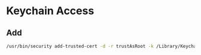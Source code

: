 # Keychain Access

## Add

```sh
/usr/bin/security add-trusted-cert -d -r trustAsRoot -k /Library/Keychains/System.keychain [path/to/certificate]
```

